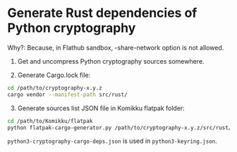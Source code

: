 # Generate Rust dependencies of Python cryptography

Why?: Because, in Flathub sandbox, -share-network option is not allowed.

1. Get and uncompress Python cryptography sources somewhere.

2. Generate Cargo.lock file:

```bash
cd /path/to/cryptography-x.y.z
cargo vendor --manifest-path src/rust/
```

3. Generate sources list JSON file in Komikku flatpak folder:

```bash
cd /path/to/Komikku/flatpak
python flatpak-cargo-generator.py /path/to/cryptography-x.y.z/src/rust/Cargo.lock -o python3-cryptography-cargo-deps.json
```

`python3-cryptography-cargo-deps.json` is used in `python3-keyring.json`.
